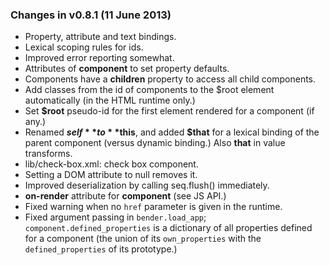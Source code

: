 ### Changes in v0.8.1 (11 June 2013)

* Property, attribute and text bindings.
* Lexical scoping rules for ids.
* Improved error reporting somewhat.
* Attributes of **component** to set property defaults.
* Components have a **children** property to access all child components.
* Add classes from the id of components to the $root element automatically (in
  the HTML runtime only.)
* Set **$root** pseudo-id for the first element rendered for a component (if
  any.)
* Renamed **$self** to **$this**, and added **$that** for a lexical binding of
  the parent component (versus dynamic binding.) Also **that** in value
  transforms.
* lib/check-box.xml: check box component.
* Setting a DOM attribute to null removes it.
* Improved deserialization by calling seq.flush() immediately.
* **on-render** attribute for **component** (see JS API.)
* Fixed warning when no `href` parameter is given in the runtime.
* Fixed argument passing in `bender.load_app`; `component.defined_properties`
  is a dictionary of all properties defined for a component (the union of its
  `own_properties` with the `defined_properties` of its prototype.)
